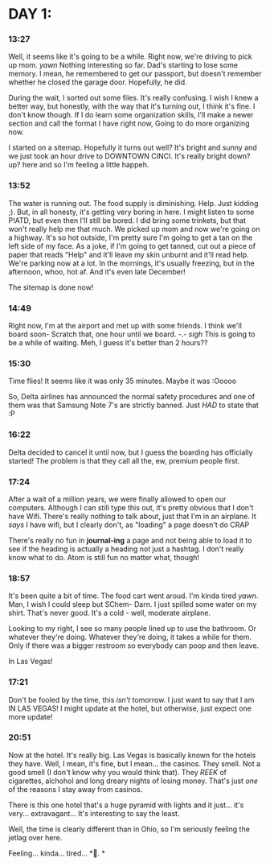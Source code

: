 # DAY 1:

### 13:27

Well, it seems like it's going to be a while. Right now, we're driving to pick up mom. *yawn*
Nothing interesting so far. Dad's starting to lose some memory. I mean, he remembered to get our passport, but doesn't remember whether he closed the garage door. Hopefully, he did.

During the wait, I sorted out some files. It's really confusing. I wish I knew a better way, but honestly, with the way that it's turning out, I think it's fine. I don't know though. If I do learn some organization skills, I'll make a newer section and call the format I have right now, Going to do more organizing now.

I started on a sitemap. Hopefully it turns out well? It's bright and sunny and we just took an hour drive to DOWNTOWN CINCI. It's really bright down? up? here and so I'm feeling a little happeh.

### 13:52

The water is running out. The food supply is diminishing. Help.
Just kidding ;). But, in all honesty, it's getting very boring in here. I might listen to some P!ATD, but even then I'll still be bored. I did bring some trinkets, but that won't really help me that much. We picked up mom and now we're going on a highway. It's so hot outside, I'm pretty sure I'm going to get a tan on the left side of my face. As a joke, if I'm going to get tanned, cut out a piece of paper that reads "Help" and it'll leave my skin unburnt and it'll read help. We're parking now at a lot. In the mornings, it's usually freezing, but in the afternoon, whoo, hot af. And it's even late December!

The sitemap is done now!

### 14:49

Right now, I'm at the airport and met up with some friends. I think we'll board soon- Scratch that, one hour until we board. -.-
*sigh*
This is going to be a while of waiting.
Meh, I guess it's better than 2 hours??

### 15:30

Time flies! It seems like it was only 35 minutes. Maybe it was :Ooooo

So, Delta airlines has announced the normal safety procedures and one of them was that Samsung Note 7's are strictly banned.
Just *HAD* to state that :P

### 16:22

Delta decided to cancel it until now, but I guess the boarding has officially started! The problem is that they call all the, ew, premium people first.

### 17:24

After a wait of a million years, we were finally allowed to open our computers. Although I can still type this out, it's pretty obvious that I don't have Wifi. There's really nothing to talk about, just that I'm in an airplane. It *says* I have wifi, but I clearly don't, as "loading" a page doesn't do CRAP

There's really no fun in **journal-ing** a page and not being able to load it to see if the heading is actually a heading not just a hashtag. I don't really know what to do. Atom is still fun no matter what, though!

### 18:57

It's been quite a bit of time. The food cart went aroud. I'm kinda tired *yawn*.
Man, I wish I could sleep but SChem-
Darn.
I just spilled some water on my shirt. That's never good. It's a cold - well, moderate airplane.

Looking to my right, I see so many people lined up to use the bathroom. Or whatever they're doing.
Whatever they're doing, it takes a while for them. Only if there was a bigger restroom so everybody can poop and then leave.

In Las Vegas!

### 17:21

Don't be fooled by the time, this _isn't_ tomorrow. I just want to say that I am IN LAS VEGAS! I might update at the hotel, but otherwise, just expect one more update!

### 20:51

Now at the hotel. It's really big. Las Vegas is basically known for the hotels they have. Well, I mean, it's fine, but I mean... the casinos. They smell. Not a good smell (I don't know why you would think that). They _REEK_ of cigarettes, alchohol and long dreary nights of losing money. That's just _one_ of the reasons I stay away from casinos.

There is this one hotel that's a huge pyramid with lights and it just... it's very... extravagant... It's interesting to say the least.

Well, the time is clearly different than in Ohio, so I'm seriously feeling the jetlag over here.

Feeling... kinda... tired... *. *
